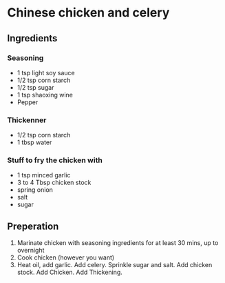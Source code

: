 # Chinese chicken and celery
## Ingredients
### Seasoning
- 1 tsp light soy sauce
- 1/2 tsp corn starch
- 1/2 tsp sugar
- 1 tsp shaoxing wine
- Pepper
### Thickenner
- 1/2 tsp corn starch
- 1 tbsp water
### Stuff to fry the chicken with
- 1 tsp minced garlic
- 3 to 4 Tbsp chicken stock
- spring onion
- salt
- sugar
## Preperation
1. Marinate chicken with seasoning ingredients for at least 30 mins, up to overnight
2. Cook chicken (however you want)
3. Heat oil, add garlic. Add celery. Sprinkle sugar and salt. Add chicken stock. Add Chicken. Add Thickening.

